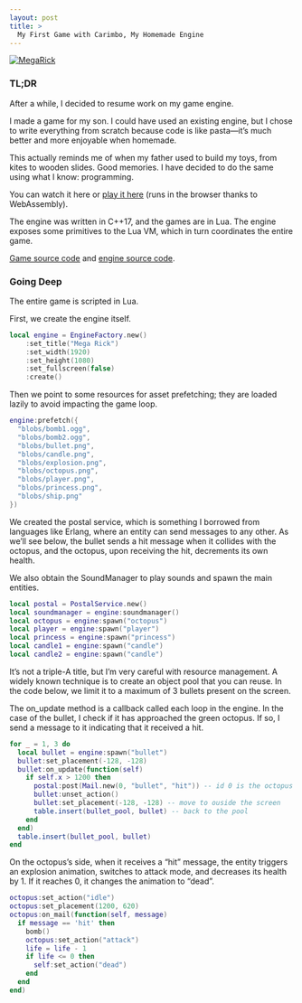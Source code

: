 ```yaml
---
layout: post
title: >
  My First Game with Carimbo, My Homemade Engine
---
```


[![MegaRick](https://img.youtube.com/vi/nVRzCstyspQ/0.jpg)](https://youtu.be/nVRzCstyspQ)

### TL;DR

After a while, I decided to resume work on my game engine.

I made a game for my son. I could have used an existing engine, but I chose to write everything from scratch because code is like pasta—it’s much better and more enjoyable when homemade.

This actually reminds me of when my father used to build my toys, from kites to wooden slides. Good memories. I have decided to do the same using what I know: programming.

You can watch it here or [play it here](https://play.carimbo.cloud/1.0.10/carimbolabs/megarick/1.0.7/720p) (runs in the browser thanks to WebAssembly).

The engine was written in C++17, and the games are in Lua. The engine exposes some primitives to the Lua VM, which in turn coordinates the entire game.

[Game source code](https://github.com/carimbolabs/megarick) and [engine source code](https://github.com/carimbolabs/carimbo).

### Going Deep

The entire game is scripted in Lua.

First, we create the engine itself.

```lua
local engine = EngineFactory.new()
    :set_title("Mega Rick")
    :set_width(1920)
    :set_height(1080)
    :set_fullscreen(false)
    :create()
```

Then we point to some resources for asset prefetching; they are loaded lazily to avoid impacting the game loop.

```lua
engine:prefetch({
  "blobs/bomb1.ogg",
  "blobs/bomb2.ogg",
  "blobs/bullet.png",
  "blobs/candle.png",
  "blobs/explosion.png",
  "blobs/octopus.png",
  "blobs/player.png",
  "blobs/princess.png",
  "blobs/ship.png"
})
```

We created the postal service, which is something I borrowed from languages like Erlang, where an entity can send messages to any other. As we’ll see below, the bullet sends a hit message when it collides with the octopus, and the octopus, upon receiving the hit, decrements its own health.

We also obtain the SoundManager to play sounds and spawn the main entities.

```lua
local postal = PostalService.new()
local soundmanager = engine:soundmanager()
local octopus = engine:spawn("octopus")
local player = engine:spawn("player")
local princess = engine:spawn("princess")
local candle1 = engine:spawn("candle")
local candle2 = engine:spawn("candle")
```

It’s not a triple-A title, but I’m very careful with resource management. A widely known technique is to create an object pool that you can reuse. In the code below, we limit it to a maximum of 3 bullets present on the screen.

The on_update method is a callback called each loop in the engine. In the case of the bullet, I check if it has approached the green octopus. If so, I send a message to it indicating that it received a hit.

```lua
for _ = 1, 3 do
  local bullet = engine:spawn("bullet")
  bullet:set_placement(-128, -128)
  bullet:on_update(function(self)
    if self.x > 1200 then
      postal:post(Mail.new(0, "bullet", "hit")) -- id 0 is the octopus
      bullet:unset_action()
      bullet:set_placement(-128, -128) -- move to ouside the screen
      table.insert(bullet_pool, bullet) -- back to the pool
    end
  end)
  table.insert(bullet_pool, bullet)
end
```

On the octopus’s side, when it receives a “hit” message, the entity triggers an explosion animation, switches to attack mode, and decreases its health by 1. If it reaches 0, it changes the animation to “dead”.

```lua
octopus:set_action("idle")
octopus:set_placement(1200, 620)
octopus:on_mail(function(self, message)
  if message == 'hit' then
    bomb()
    octopus:set_action("attack")
    life = life - 1
    if life <= 0 then
      self:set_action("dead")
    end
  end
end)
```
